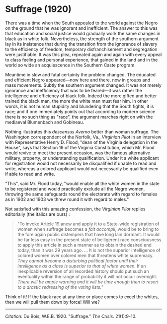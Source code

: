 <!--
title:   Suffrage
author:  Du Bois, W.E.B.
journal: The Crisis
year:    1920
volume:  21
issue:   1
pages:   9-10
-->
# Suffrage (1920)

There was a time when the South appealed to the world against the Negro on the ground that he was ignorant and inefficient. The answer to this was that education and social justice would gradually work the same changes in black as in white folk. Nevertheless, the strength of the southern argument lay in its insistence that during the transition from the ignorance of slavery to the efficiency of freedom, temporary disfranchisement and segregation were justifiable. It was this plea, repeated again and again with every appeal to class feeling and personal experience, that gained in the land and in the world so wide an acquiescence in the Southern Caste program.

Meantime in slow and fatal certainty the problem changed. The educated and efficient Negro appeared—now here and there, now in groups and mass movements. Subtly the southern argument changed. It was not merely ignorance and inefficiency that was to be feared—it was rather the intelligence and efficiency of black folk. Indeed the more gifted and better trained the black man, the more the white man must fear him. In other words, it is not human stupidity and blundering that the South fights, it is race; and if one immediately points out that according to modern science there is no such thing as "race", the argument marches right on with the mediaeval Blumenbach and Gobineau.

Nothing illustrates this *descensus Averno* better than woman suffrage. The Washington correspondent of the Norfolk, Va., *Virginian Pilot* in an interview with Representative Henry D. Flood, "dean of the Virginia delegation in the House", says that Section 19 of the Virginia Constitution, which Mr. Flood would revive to meet the present occasion, was the famous alternative military, property, or understanding qualification. Under it a white applicant for registration would not necessarily be disqualified if unable to read and write, whereas a colored applicant would not necessarily be qualified even if able to read and write.

"This", said Mr. Flood today, "would enable all the white women in the state to be registered and would practically exclude all the Negro women, throwing the same safeguards round the electorate with regard to females as in 1902 and 1903 we threw round it with regard to males."

Not satisfied with this amazing confession, the *Virginian Pilot* replies editorially (the italics are ours) :

> "To invoke Article 19 anew and apply it to a State-wide registration of women when suffrage becomes a *fait accompli*, would be to bring to the fore again public distempers that have long lain dormant. It would be far less easy in the present state of belligerent race consciousness to apply this article in such a manner as to obtain the desired end today, than it was 29 years ago. … It is not the superior intelligence of colored women over colored men that threatens white supremacy. *They cannot become a disturbing political factor until their intelligence as a class is superior to that of white women.* If an inexplicable reversion of all recorded history should put such an eventuality within the range of probability it will not occur overnight. *There will be ample warning and it will be time enough then to resort to a drastic redressing of the voting lists.*"

Think of it! If the black race at any time or place comes to excel the whites, then we will pull them down by force! Will we?

______________

*Citation:* Du Bois, W.E.B. 1920. "Suffrage." *The Crisis*. 21(1):9-10.
